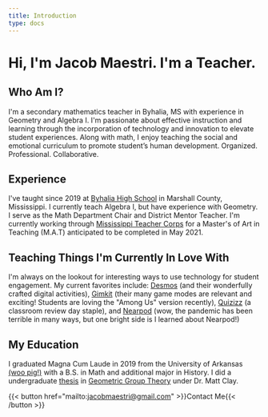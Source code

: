 ```yaml
---
title: Introduction
type: docs
---
```

# Hi, I'm Jacob Maestri. I'm a Teacher.

## Who Am I?

I'm a secondary mathematics teacher in Byhalia, MS with experience in Geometry and Algebra I. I'm passionate about effective instruction and learning through the incorporation of technology and innovation to elevate student experiences. Along with math, I enjoy teaching the social and emotional curriculum to promote student’s human development. Organized. Professional. Collaborative.

## Experience

I've taught since 2019 at [Byhalia High School](http://bhs.marshallcountysd.org/) in Marshall County, Mississippi. I currently teach Algebra I, but have experience with Geometry. I serve as the Math Department Chair and District Mentor Teacher. I'm currently working through [Mississippi Teacher Corps](https://www.mtc.olemiss.edu/) for a Master's of Art in Teaching (M.A.T) anticipated to be completed in May 2021.

## Teaching Things I'm Currently In Love With

I'm always on the lookout for interesting ways to use technology for student engagement. My current favorites include: [Desmos](https://teacher.desmos.com/) (and their wonderfully crafted digital activities), [Gimkit](https://www.gimkit.com/) (their many game modes are relevant and exciting! Students are loving the "Among Us" version recently), [Quizizz](https://quizizz.com/) (a classroom review day staple), and [Nearpod](https://nearpod.com/) (wow, the pandemic has been terrible in many ways, but one bright side is I learned about Nearpod!)

## My Education

I graduated Magna Cum Laude in 2019 from the University of Arkansas [(woo pig!)](https://www.youtube.com/watch?v=hXlDOpr_fSk) with a B.S. in Math and additional major in History. I did a undergraduate [thesis](https://drive.google.com/file/d/1EqA9OO2-GjZU0YYOdGfEDJ156PI_XDMu/view?usp=sharing) in [Geometric Group Theory](https://en.wikipedia.org/wiki/Geometric_group_theory) under Dr. Matt Clay.

{{< button href="mailto:jacobmaestri@gmail.com" >}}Contact Me{{< /button >}}
